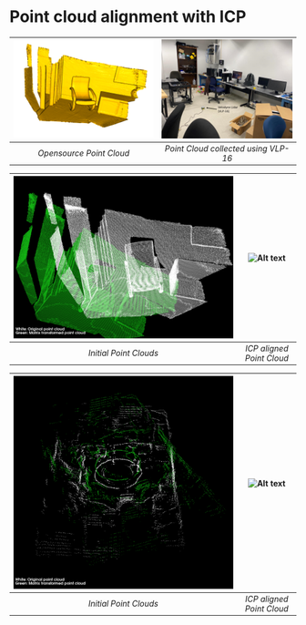 # Point cloud alignment with ICP

![Alt text](assets/Dataset.png)|![Alt text](assets/MappedRoom.png)
:--:|:--:
 *Opensource Point Cloud*|*Point Cloud collected using VLP-16*


![Alt text](assets/DatasetICP.png)|![Alt text](assets/DatasetICP.gif)
:--:|:--:
 *Initial Point Clouds*|*ICP aligned Point Cloud*
 
 ![Alt text](assets/Lidar.png)|![Alt text](assets/Lidar.gif)
:--:|:--:
 *Initial Point Clouds*|*ICP aligned Point Cloud*


